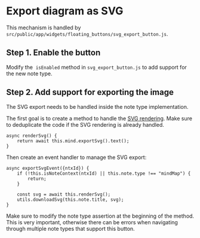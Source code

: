 # Export diagram as SVG
This mechanism is handled by `src/public/app/widgets/floating_buttons/svg_export_button.js`.

## Step 1. Enable the button

Modify the  `isEnabled` method in `svg_export_button.js` to add support for the new note type.

## Step 2. Add support for exporting the image

The SVG export needs to be handled inside the note type implementation. 

The first goal is to create a method to handle the <a class="reference-link" href="SVG%20rendering.md">SVG rendering</a>. Make sure to deduplicate the code if the SVG rendering is already handled.

```
async renderSvg() {
    return await this.mind.exportSvg().text();
}
```

Then create an event handler to manage the SVG export:

```
async exportSvgEvent({ntxId}) {
    if (!this.isNoteContext(ntxId) || this.note.type !== "mindMap") {
        return;
    }

    const svg = await this.renderSvg();
    utils.downloadSvg(this.note.title, svg);
}
```

Make sure to modify the note type assertion at the beginning of the method. This is very important, otherwise there can be errors when navigating through multiple note types that support this button.